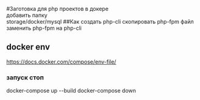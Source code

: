 #Заготовка для php проектов в докере    
добавить папку   
storage/docker/mysql
##Как создать php-cli
скопировать php-fpm файл    
заменить php-fpm на php-cli
## docker env 
https://docs.docker.com/compose/env-file/   


### запуск стоп
docker-compose up --build
docker-compose down
